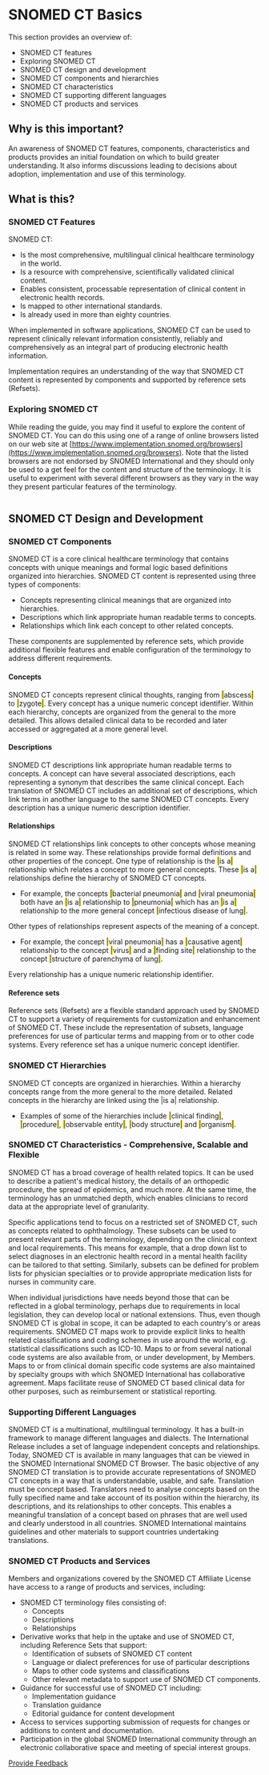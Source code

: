 # SNOMED CT Basics

This section provides an overview of:

* SNOMED CT features
* Exploring SNOMED CT
* SNOMED CT design and development
* SNOMED CT components and hierarchies
* SNOMED CT characteristics
* SNOMED CT supporting different languages
* SNOMED CT products and services

## Why is this important?

An awareness of SNOMED CT features, components, characteristics and products provides an initial foundation on which to build greater understanding. It also informs discussions leading to decisions about adoption, implementation and use of this terminology.

## What is this?

### SNOMED CT Features

SNOMED CT:

* Is the most comprehensive, multilingual clinical healthcare terminology in the world.
* Is a resource with comprehensive, scientifically validated clinical content.
* Enables consistent, processable representation of clinical content in electronic health records.
* Is mapped to other international standards.
* Is already used in more than eighty countries.

When implemented in software applications, SNOMED CT can be used to represent clinically relevant information consistently, reliably and comprehensively as an integral part of producing electronic health information.

Implementation requires an understanding of the way that SNOMED CT content is represented by components and supported by reference sets (Refsets).

### Exploring SNOMED CT

While reading the guide, you may find it useful to explore the content of SNOMED CT. You can do this using one of a range of online browsers listed on our web site at [https://www.implementation.snomed.org/browsers](https://www.implementation.snomed.org/browsers). Note that the listed browsers are not endorsed by SNOMED International and they should only be used to a get feel for the content and structure of the terminology. It is useful to experiment with several different browsers as they vary in the way they present particular features of the terminology.

<figure><img src="../images/29952942.png" alt=""><figcaption></figcaption></figure>

## SNOMED CT Design and Development

### SNOMED CT Components

SNOMED CT is a core clinical healthcare terminology that contains concepts with unique meanings and formal logic based definitions organized into hierarchies. SNOMED CT content is represented using three types of components:

* Concepts representing clinical meanings that are organized into hierarchies.
* Descriptions which link appropriate human readable terms to concepts.
* Relationships which link each concept to other related concepts.

These components are supplemented by reference sets, which provide additional flexible features and enable configuration of the terminology to address different requirements.

#### Concepts

SNOMED CT concepts represent clinical thoughts, ranging from <mark style="color:blue;">|</mark>abscess<mark style="color:blue;">|</mark> to <mark style="color:blue;">|</mark>zygote<mark style="color:blue;">|</mark>. Every concept has a unique numeric concept identifier. Within each hierarchy, concepts are organized from the general to the more detailed. This allows detailed clinical data to be recorded and later accessed or aggregated at a more general level.

#### Descriptions

SNOMED CT descriptions link appropriate human readable terms to concepts. A concept can have several associated descriptions, each representing a synonym that describes the same clinical concept. Each translation of SNOMED CT includes an additional set of descriptions, which link terms in another language to the same SNOMED CT concepts. Every description has a unique numeric description identifier.

#### Relationships

SNOMED CT relationships link concepts to other concepts whose meaning is related in some way. These relationships provide formal definitions and other properties of the concept. One type of relationship is the <mark style="color:blue;">|</mark>is a<mark style="color:blue;">|</mark> relationship which relates a concept to more general concepts. These <mark style="color:blue;">|</mark>is a<mark style="color:blue;">|</mark> relationships define the hierarchy of SNOMED CT concepts.

* For example, the concepts <mark style="color:blue;">|</mark>bacterial pneumonia<mark style="color:blue;">|</mark> and <mark style="color:blue;">|</mark>viral pneumonia<mark style="color:blue;">|</mark> both have an <mark style="color:blue;">|</mark>is a<mark style="color:blue;">|</mark> relationship to <mark style="color:blue;">|</mark>pneumonia<mark style="color:blue;">|</mark> which has an <mark style="color:blue;">|</mark>is a<mark style="color:blue;">|</mark> relationship to the more general concept <mark style="color:blue;">|</mark>infectious disease of lung<mark style="color:blue;">|</mark>.

Other types of relationships represent aspects of the meaning of a concept.

* For example, the concept <mark style="color:blue;">|</mark>viral pneumonia<mark style="color:blue;">|</mark> has a <mark style="color:blue;">|</mark>causative agent<mark style="color:blue;">|</mark> relationship to the concept <mark style="color:blue;">|</mark>virus<mark style="color:blue;">|</mark> and a <mark style="color:blue;">|</mark>finding site<mark style="color:blue;">|</mark> relationship to the concept <mark style="color:blue;">|</mark>structure of parenchyma of lung<mark style="color:blue;">|</mark>.

Every relationship has a unique numeric relationship identifier.

#### Reference sets

Reference sets (Refsets) are a flexible standard approach used by SNOMED CT to support a variety of requirements for customization and enhancement of SNOMED CT. These include the representation of subsets, language preferences for use of particular terms and mapping from or to other code systems. Every reference set has a unique numeric concept identifier.

### SNOMED CT Hierarchies

SNOMED CT concepts are organized in hierarchies. Within a hierarchy concepts range from the more general to the more detailed. Related concepts in the hierarchy are linked using the |is a| relationship.

* Examples of some of the hierarchies include <mark style="color:blue;">|</mark>clinical finding<mark style="color:blue;">|</mark>, <mark style="color:blue;">|</mark>procedure<mark style="color:blue;">|</mark>, <mark style="color:blue;">|</mark>observable entity<mark style="color:blue;">|</mark>, <mark style="color:blue;">|</mark>body structure<mark style="color:blue;">|</mark> and <mark style="color:blue;">|</mark>organism<mark style="color:blue;">|</mark>.

### SNOMED CT Characteristics - Comprehensive, Scalable and Flexible

SNOMED CT has a broad coverage of health related topics. It can be used to describe a patient's medical history, the details of an orthopedic procedure, the spread of epidemics, and much more. At the same time, the terminology has an unmatched depth, which enables clinicians to record data at the appropriate level of granularity.

Specific applications tend to focus on a restricted set of SNOMED CT, such as concepts related to ophthalmology. These subsets can be used to present relevant parts of the terminology, depending on the clinical context and local requirements. This means for example, that a drop down list to select diagnoses in an electronic health record in a mental health facility can be tailored to that setting. Similarly, subsets can be defined for problem lists for physician specialties or to provide appropriate medication lists for nurses in community care.

When individual jurisdictions have needs beyond those that can be reflected in a global terminology, perhaps due to requirements in local legislation, they can develop local or national extensions. Thus, even though SNOMED CT is global in scope, it can be adapted to each country's or areas requirements. SNOMED CT maps work to provide explicit links to health related classifications and coding schemes in use around the world, e.g. statistical classifications such as ICD-10. Maps to or from several national code systems are also available from, or under development, by Members. Maps to or from clinical domain specific code systems are also maintained by specialty groups with which SNOMED International has collaborative agreement. Maps facilitate reuse of SNOMED CT based clinical data for other purposes, such as reimbursement or statistical reporting.

### Supporting Different Languages

SNOMED CT is a multinational, multilingual terminology. It has a built-in framework to manage different languages and dialects. The International Release includes a set of language independent concepts and relationships. Today, SNOMED CT is available in many languages that can be viewed in the SNOMED International SNOMED CT Browser. The basic objective of any SNOMED CT translation is to provide accurate representations of SNOMED CT concepts in a way that is understandable, usable, and safe. Translation must be concept based. Translators need to analyse concepts based on the fully specified name and take account of its position within the hierarchy, its descriptions, and its relationships to other concepts. This enables a meaningful translation of a concept based on phrases that are well used and clearly understood in all countries. SNOMED International maintains guidelines and other materials to support countries undertaking translations.

### SNOMED CT Products and Services

Members and organizations covered by the SNOMED CT Affiliate License have access to a range of products and services, including:

* SNOMED CT terminology files consisting of:
  * Concepts
  * Descriptions
  * Relationships
* Derivative works that help in the uptake and use of SNOMED CT, including Reference Sets that support:
  * Identification of subsets of SNOMED CT content
  * Language or dialect preferences for use of particular descriptions
  * Maps to other code systems and classifications
  * Other relevant metadata to support use of SNOMED CT components.
* Guidance for successful use of SNOMED CT including:
  * Implementation guidance
  * Translation guidance
  * Editorial guidance for content development
* Access to services supporting submission of requests for changes or additions to content and documentation.
* Participation in the global SNOMED International community through an electronic collaborative space and meeting of special interest groups.






<a href="https://docs.google.com/forms/d/e/1FAIpQLScTmbZIf0UEQwYDkY27EEWBkaiYkHSbR0_9DmFrMLXoQLyL7Q/viewform?usp=pp_url&entry.1767247133=Starter+Guide&entry.670899847=SNOMED%20CT%20Basics" class="button primary">Provide Feedback</a>
